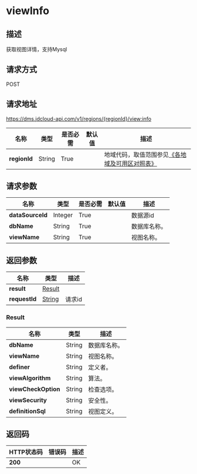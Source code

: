 # viewInfo


## 描述
获取视图详情，支持Mysql

## 请求方式
POST

## 请求地址
https://dms.jdcloud-api.com/v1/regions/{regionId}/view:info

|名称|类型|是否必需|默认值|描述|
|---|---|---|---|---|
|**regionId**|String|True| |地域代码，取值范围参见[《各地域及可用区对照表》](../Enum-Definitions/Regions-AZ.md)|

## 请求参数
|名称|类型|是否必需|默认值|描述|
|---|---|---|---|---|
|**dataSourceId**|Integer|True| |数据源id|
|**dbName**|String|True| |数据库名称。|
|**viewName**|String|True| |视图名称。|


## 返回参数
|名称|类型|描述|
|---|---|---|
|**result**|[Result](viewinfo#result)| |
|**requestId**|[String](viewinfo#result)|请求id|

### <div id="result">Result</div>
|名称|类型|描述|
|---|---|---|
|**dbName**|String|数据库名称。|
|**viewName**|String|视图名称。|
|**definer**|String|定义者。|
|**viewAlgorithm**|String|算法。|
|**viewCheckOption**|String|检查选项。|
|**viewSecurity**|String|安全性。|
|**definitionSql**|String|视图定义。|

## 返回码
|HTTP状态码|错误码|描述|
|---|---|---|
|**200**||OK|
